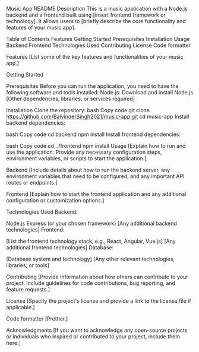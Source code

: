 Music App README
Description
This is a music application with a Node.js backend and a frontend built using [insert frontend framework or technology]. It allows users to [briefly describe the core functionality and features of your music app].

Table of Contents
Features
Getting Started
Prerequisites
Installation
Usage
Backend
Frontend
Technologies Used
Contributing
License
Code formatter

Features
[List some of the key features and functionalities of your music app.]

Getting Started

Prerequisites
Before you can run the application, you need to have the following software and tools installed:
Node.js: Download and install Node.js
[Other dependencies, libraries, or services required]

Installation
Clone the repository:
bash
Copy code
git clone https://github.com/BalvinderSingh2021/music-app.git
cd music-app
Install backend dependencies:

bash
Copy code
cd backend
npm install
Install frontend dependencies:

bash
Copy code
cd ../frontend
npm install
Usage
[Explain how to run and use the application. Provide any necessary configuration steps, environment variables, or scripts to start the application.]

Backend
[Include details about how to run the backend server, any environment variables that need to be configured, and any important API routes or endpoints.]

Frontend
[Explain how to start the frontend application and any additional configuration or customization options.]

Technologies Used
Backend:

Node.js
Express (or your chosen framework)
[Any additional backend technologies]
Frontend:

[List the frontend technology stack, e.g., React, Angular, Vue.js]
[Any additional frontend technologies]
Database:

[Database system and technology]
[Any other relevant technologies, libraries, or tools]

Contributing
[Provide information about how others can contribute to your project. Include guidelines for code contributions, bug reporting, and feature requests.]

License
[Specify the project's license and provide a link to the license file if applicable.]

Code formatter
[Prettier.]

Acknowledgments
[If you want to acknowledge any open-source projects or individuals who inspired or contributed to your project, include them here.]
